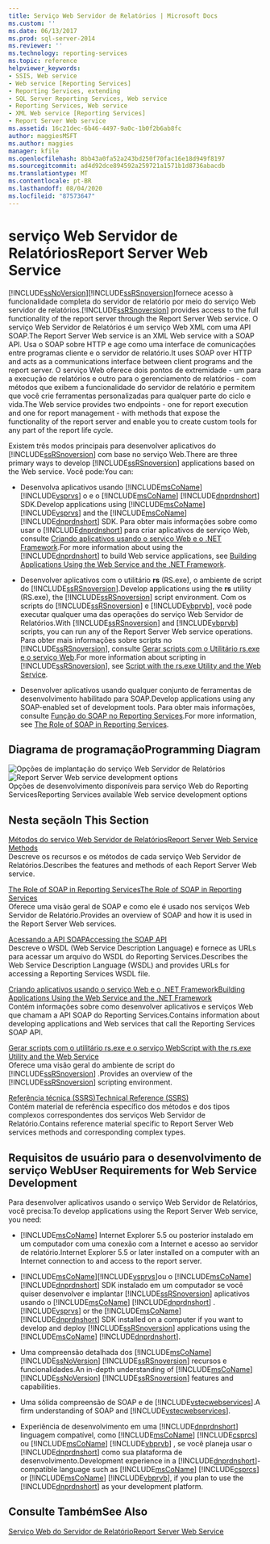 ```yaml
---
title: Serviço Web Servidor de Relatórios | Microsoft Docs
ms.custom: ''
ms.date: 06/13/2017
ms.prod: sql-server-2014
ms.reviewer: ''
ms.technology: reporting-services
ms.topic: reference
helpviewer_keywords:
- SSIS, Web service
- Web service [Reporting Services]
- Reporting Services, extending
- SQL Server Reporting Services, Web service
- Reporting Services, Web service
- XML Web service [Reporting Services]
- Report Server Web service
ms.assetid: 16c21dec-6b46-4497-9a0c-1b0f2b6ab8fc
author: maggiesMSFT
ms.author: maggies
manager: kfile
ms.openlocfilehash: 8bb43a0fa52a243bd250f70fac16e18d949f8197
ms.sourcegitcommit: ad4d92dce894592a259721a1571b1d8736abacdb
ms.translationtype: MT
ms.contentlocale: pt-BR
ms.lasthandoff: 08/04/2020
ms.locfileid: "87573647"
---
```

# <a name="report-server-web-service"></a><span data-ttu-id="e3fa8-102">serviço Web Servidor de Relatórios</span><span class="sxs-lookup"><span data-stu-id="e3fa8-102">Report Server Web Service</span></span>
  [!INCLUDE[ssNoVersion](../../includes/ssnoversion-md.md)]<span data-ttu-id="e3fa8-103">[!INCLUDE[ssRSnoversion](../../includes/ssrsnoversion-md.md)]fornece acesso à funcionalidade completa do servidor de relatório por meio do serviço Web servidor de relatórios.</span><span class="sxs-lookup"><span data-stu-id="e3fa8-103">[!INCLUDE[ssRSnoversion](../../includes/ssrsnoversion-md.md)] provides access to the full functionality of the report server through the Report Server Web service.</span></span> <span data-ttu-id="e3fa8-104">O serviço Web Servidor de Relatórios é um serviço Web XML com uma API SOAP.</span><span class="sxs-lookup"><span data-stu-id="e3fa8-104">The Report Server Web service is an XML Web service with a SOAP API.</span></span> <span data-ttu-id="e3fa8-105">Usa o SOAP sobre HTTP e age como uma interface de comunicações entre programas cliente e o servidor de relatório.</span><span class="sxs-lookup"><span data-stu-id="e3fa8-105">It uses SOAP over HTTP and acts as a communications interface between client programs and the report server.</span></span> <span data-ttu-id="e3fa8-106">O serviço Web oferece dois pontos de extremidade - um para a execução de relatórios e outro para o gerenciamento de relatórios - com métodos que exibem a funcionalidade do servidor de relatório e permitem que você crie ferramentas personalizadas para qualquer parte do ciclo e vida.</span><span class="sxs-lookup"><span data-stu-id="e3fa8-106">The Web service provides two endpoints - one for report execution and one for report management - with methods that expose the functionality of the report server and enable you to create custom tools for any part of the report life cycle.</span></span>  
  
 <span data-ttu-id="e3fa8-107">Existem três modos principais para desenvolver aplicativos do [!INCLUDE[ssRSnoversion](../../includes/ssrsnoversion-md.md)] com base no serviço Web.</span><span class="sxs-lookup"><span data-stu-id="e3fa8-107">There are three primary ways to develop [!INCLUDE[ssRSnoversion](../../includes/ssrsnoversion-md.md)] applications based on the Web service.</span></span> <span data-ttu-id="e3fa8-108">Você pode:</span><span class="sxs-lookup"><span data-stu-id="e3fa8-108">You can:</span></span>  
  
-   <span data-ttu-id="e3fa8-109">Desenvolva aplicativos usando [!INCLUDE[msCoName](../../includes/msconame-md.md)] [!INCLUDE[vsprvs](../../includes/vsprvs-md.md)] o e o [!INCLUDE[msCoName](../../includes/msconame-md.md)] [!INCLUDE[dnprdnshort](../../includes/dnprdnshort-md.md)] SDK.</span><span class="sxs-lookup"><span data-stu-id="e3fa8-109">Develop applications using [!INCLUDE[msCoName](../../includes/msconame-md.md)] [!INCLUDE[vsprvs](../../includes/vsprvs-md.md)] and the [!INCLUDE[msCoName](../../includes/msconame-md.md)] [!INCLUDE[dnprdnshort](../../includes/dnprdnshort-md.md)] SDK.</span></span> <span data-ttu-id="e3fa8-110">Para obter mais informações sobre como usar o [!INCLUDE[dnprdnshort](../../includes/dnprdnshort-md.md)] para criar aplicativos de serviço Web, consulte [Criando aplicativos usando o serviço Web e o .NET Framework](../report-server-web-service/net-framework/building-applications-using-the-web-service-and-the-net-framework.md).</span><span class="sxs-lookup"><span data-stu-id="e3fa8-110">For more information about using the [!INCLUDE[dnprdnshort](../../includes/dnprdnshort-md.md)] to build Web service applications, see [Building Applications Using the Web Service and the .NET Framework](../report-server-web-service/net-framework/building-applications-using-the-web-service-and-the-net-framework.md).</span></span>  
  
-   <span data-ttu-id="e3fa8-111">Desenvolver aplicativos com o utilitário **rs** (RS.exe), o ambiente de script do [!INCLUDE[ssRSnoversion](../../includes/ssrsnoversion-md.md)].</span><span class="sxs-lookup"><span data-stu-id="e3fa8-111">Develop applications using the **rs** utility (RS.exe), the [!INCLUDE[ssRSnoversion](../../includes/ssrsnoversion-md.md)] script environment.</span></span> <span data-ttu-id="e3fa8-112">Com os scripts do [!INCLUDE[ssRSnoversion](../../includes/ssrsnoversion-md.md)] e [!INCLUDE[vbprvb](../../includes/vbprvb-md.md)], você pode executar qualquer uma das operações do serviço Web Servidor de Relatórios.</span><span class="sxs-lookup"><span data-stu-id="e3fa8-112">With [!INCLUDE[ssRSnoversion](../../includes/ssrsnoversion-md.md)] and [!INCLUDE[vbprvb](../../includes/vbprvb-md.md)] scripts, you can run any of the Report Server Web service operations.</span></span> <span data-ttu-id="e3fa8-113">Para obter mais informações sobre scripts no [!INCLUDE[ssRSnoversion](../../includes/ssrsnoversion-md.md)], consulte [Gerar scripts com o Utilitário rs.exe e o serviço Web](../tools/script-with-the-rs-exe-utility-and-the-web-service.md).</span><span class="sxs-lookup"><span data-stu-id="e3fa8-113">For more information about scripting in [!INCLUDE[ssRSnoversion](../../includes/ssrsnoversion-md.md)], see [Script with the rs.exe Utility and the Web Service](../tools/script-with-the-rs-exe-utility-and-the-web-service.md).</span></span>  
  
-   <span data-ttu-id="e3fa8-114">Desenvolver aplicativos usando qualquer conjunto de ferramentas de desenvolvimento habilitado para SOAP.</span><span class="sxs-lookup"><span data-stu-id="e3fa8-114">Develop applications using any SOAP-enabled set of development tools.</span></span> <span data-ttu-id="e3fa8-115">Para obter mais informações, consulte [Função do SOAP no Reporting Services](../report-server-web-service/the-role-of-soap-in-reporting-services.md).</span><span class="sxs-lookup"><span data-stu-id="e3fa8-115">For more information, see [The Role of SOAP in Reporting Services](../report-server-web-service/the-role-of-soap-in-reporting-services.md).</span></span>  
  
## <a name="programming-diagram"></a><span data-ttu-id="e3fa8-116">Diagrama de programação</span><span class="sxs-lookup"><span data-stu-id="e3fa8-116">Programming Diagram</span></span>  
 <span data-ttu-id="e3fa8-117">![Opções de implantação do serviço Web Servidor de Relatórios](../../../2014/reporting-services/media/reportserviceswebserviceprog-01.gif "Opções de implantação do serviço Web Servidor de Relatórios")</span><span class="sxs-lookup"><span data-stu-id="e3fa8-117">![Report Server Web service development options](../../../2014/reporting-services/media/reportserviceswebserviceprog-01.gif "Report Server Web service development options")</span></span>  
<span data-ttu-id="e3fa8-118">Opções de desenvolvimento disponíveis para serviço Web do Reporting Services</span><span class="sxs-lookup"><span data-stu-id="e3fa8-118">Reporting Services available Web service development options</span></span>  
  
## <a name="in-this-section"></a><span data-ttu-id="e3fa8-119">Nesta seção</span><span class="sxs-lookup"><span data-stu-id="e3fa8-119">In This Section</span></span>  
 [<span data-ttu-id="e3fa8-120">Métodos do serviço Web Servidor de Relatórios</span><span class="sxs-lookup"><span data-stu-id="e3fa8-120">Report Server Web Service Methods</span></span>](../report-server-web-service/methods/report-server-web-service-methods.md)  
 <span data-ttu-id="e3fa8-121">Descreve os recursos e os métodos de cada serviço Web Servidor de Relatórios.</span><span class="sxs-lookup"><span data-stu-id="e3fa8-121">Describes the features and methods of each Report Server Web service.</span></span>  
  
 [<span data-ttu-id="e3fa8-122">The Role of SOAP in Reporting Services</span><span class="sxs-lookup"><span data-stu-id="e3fa8-122">The Role of SOAP in Reporting Services</span></span>](../report-server-web-service/the-role-of-soap-in-reporting-services.md)  
 <span data-ttu-id="e3fa8-123">Oferece uma visão geral de SOAP e como ele é usado nos serviços Web Servidor de Relatório.</span><span class="sxs-lookup"><span data-stu-id="e3fa8-123">Provides an overview of SOAP and how it is used in the Report Server Web services.</span></span>  
  
 [<span data-ttu-id="e3fa8-124">Acessando a API SOAP</span><span class="sxs-lookup"><span data-stu-id="e3fa8-124">Accessing the SOAP API</span></span>](../report-server-web-service/accessing-the-soap-api.md)  
 <span data-ttu-id="e3fa8-125">Descreve o WSDL (Web Service Description Language) e fornece as URLs para acessar um arquivo do WSDL do Reporting Services.</span><span class="sxs-lookup"><span data-stu-id="e3fa8-125">Describes the Web Service Description Language (WSDL) and provides URLs for accessing a Reporting Services WSDL file.</span></span>  
  
 [<span data-ttu-id="e3fa8-126">Criando aplicativos usando o serviço Web e o .NET Framework</span><span class="sxs-lookup"><span data-stu-id="e3fa8-126">Building Applications Using the Web Service and the .NET Framework</span></span>](../report-server-web-service/net-framework/building-applications-using-the-web-service-and-the-net-framework.md)  
 <span data-ttu-id="e3fa8-127">Contém informações sobre como desenvolver aplicativos e serviços Web que chamam a API SOAP do Reporting Services.</span><span class="sxs-lookup"><span data-stu-id="e3fa8-127">Contains information about developing applications and Web services that call the Reporting Services SOAP API.</span></span>  
  
 [<span data-ttu-id="e3fa8-128">Gerar scripts com o utilitário rs.exe e o serviço Web</span><span class="sxs-lookup"><span data-stu-id="e3fa8-128">Script with the rs.exe Utility and the Web Service</span></span>](../tools/script-with-the-rs-exe-utility-and-the-web-service.md)  
 <span data-ttu-id="e3fa8-129">Oferece uma visão geral do ambiente de script do [!INCLUDE[ssRSnoversion](../../includes/ssrsnoversion-md.md)] .</span><span class="sxs-lookup"><span data-stu-id="e3fa8-129">Provides an overview of the [!INCLUDE[ssRSnoversion](../../includes/ssrsnoversion-md.md)] scripting environment.</span></span>  
  
 [<span data-ttu-id="e3fa8-130">Referência técnica &#40;SSRS&#41;</span><span class="sxs-lookup"><span data-stu-id="e3fa8-130">Technical Reference &#40;SSRS&#41;</span></span>](../../../2014/reporting-services/technical-reference-ssrs.md)  
 <span data-ttu-id="e3fa8-131">Contém material de referência específico dos métodos e dos tipos complexos correspondentes dos serviços Web Servidor de Relatório.</span><span class="sxs-lookup"><span data-stu-id="e3fa8-131">Contains reference material specific to Report Server Web services methods and corresponding complex types.</span></span>  
  
## <a name="user-requirements-for-web-service-development"></a><span data-ttu-id="e3fa8-132">Requisitos de usuário para o desenvolvimento de serviço Web</span><span class="sxs-lookup"><span data-stu-id="e3fa8-132">User Requirements for Web Service Development</span></span>  
 <span data-ttu-id="e3fa8-133">Para desenvolver aplicativos usando o serviço Web Servidor de Relatórios, você precisa:</span><span class="sxs-lookup"><span data-stu-id="e3fa8-133">To develop applications using the Report Server Web service, you need:</span></span>  
  
-   [!INCLUDE[msCoName](../../includes/msconame-md.md)] <span data-ttu-id="e3fa8-134">Internet Explorer 5.5 ou posterior instalado em um computador com uma conexão com a Internet e acesso ao servidor de relatório.</span><span class="sxs-lookup"><span data-stu-id="e3fa8-134">Internet Explorer 5.5 or later installed on a computer with an Internet connection to and access to the report server.</span></span>  
  
-   [!INCLUDE[msCoName](../../includes/msconame-md.md)]<span data-ttu-id="e3fa8-135">[!INCLUDE[vsprvs](../../includes/vsprvs-md.md)]ou o [!INCLUDE[msCoName](../../includes/msconame-md.md)] [!INCLUDE[dnprdnshort](../../includes/dnprdnshort-md.md)] SDK instalado em um computador se você quiser desenvolver e implantar [!INCLUDE[ssRSnoversion](../../includes/ssrsnoversion-md.md)] aplicativos usando o [!INCLUDE[msCoName](../../includes/msconame-md.md)] [!INCLUDE[dnprdnshort](../../includes/dnprdnshort-md.md)] .</span><span class="sxs-lookup"><span data-stu-id="e3fa8-135">[!INCLUDE[vsprvs](../../includes/vsprvs-md.md)] or the [!INCLUDE[msCoName](../../includes/msconame-md.md)] [!INCLUDE[dnprdnshort](../../includes/dnprdnshort-md.md)] SDK installed on a computer if you want to develop and deploy [!INCLUDE[ssRSnoversion](../../includes/ssrsnoversion-md.md)] applications using the [!INCLUDE[msCoName](../../includes/msconame-md.md)] [!INCLUDE[dnprdnshort](../../includes/dnprdnshort-md.md)].</span></span>  
  
-   <span data-ttu-id="e3fa8-136">Uma compreensão detalhada dos [!INCLUDE[msCoName](../../includes/msconame-md.md)] [!INCLUDE[ssNoVersion](../../includes/ssnoversion-md.md)] [!INCLUDE[ssRSnoversion](../../includes/ssrsnoversion-md.md)] recursos e funcionalidades.</span><span class="sxs-lookup"><span data-stu-id="e3fa8-136">An in-depth understanding of [!INCLUDE[msCoName](../../includes/msconame-md.md)] [!INCLUDE[ssNoVersion](../../includes/ssnoversion-md.md)] [!INCLUDE[ssRSnoversion](../../includes/ssrsnoversion-md.md)] features and capabilities.</span></span>  
  
-   <span data-ttu-id="e3fa8-137">Uma sólida compreensão de SOAP e de [!INCLUDE[vstecwebservices](../../includes/vstecwebservices-md.md)].</span><span class="sxs-lookup"><span data-stu-id="e3fa8-137">A firm understanding of SOAP and [!INCLUDE[vstecwebservices](../../includes/vstecwebservices-md.md)].</span></span>  
  
-   <span data-ttu-id="e3fa8-138">Experiência de desenvolvimento em uma [!INCLUDE[dnprdnshort](../../includes/dnprdnshort-md.md)] linguagem compatível, como [!INCLUDE[msCoName](../../includes/msconame-md.md)] [!INCLUDE[csprcs](../../includes/csprcs-md.md)] ou [!INCLUDE[msCoName](../../includes/msconame-md.md)] [!INCLUDE[vbprvb](../../includes/vbprvb-md.md)] , se você planeja usar o [!INCLUDE[dnprdnshort](../../includes/dnprdnshort-md.md)] como sua plataforma de desenvolvimento.</span><span class="sxs-lookup"><span data-stu-id="e3fa8-138">Development experience in a [!INCLUDE[dnprdnshort](../../includes/dnprdnshort-md.md)]-compatible language such as [!INCLUDE[msCoName](../../includes/msconame-md.md)] [!INCLUDE[csprcs](../../includes/csprcs-md.md)] or [!INCLUDE[msCoName](../../includes/msconame-md.md)] [!INCLUDE[vbprvb](../../includes/vbprvb-md.md)], if you plan to use the [!INCLUDE[dnprdnshort](../../includes/dnprdnshort-md.md)] as your development platform.</span></span>  
  
## <a name="see-also"></a><span data-ttu-id="e3fa8-139">Consulte Também</span><span class="sxs-lookup"><span data-stu-id="e3fa8-139">See Also</span></span>  
 [<span data-ttu-id="e3fa8-140">Serviço Web do Servidor de Relatório</span><span class="sxs-lookup"><span data-stu-id="e3fa8-140">Report Server Web Service</span></span>](../report-server-web-service/report-server-web-service.md)  
  
  
